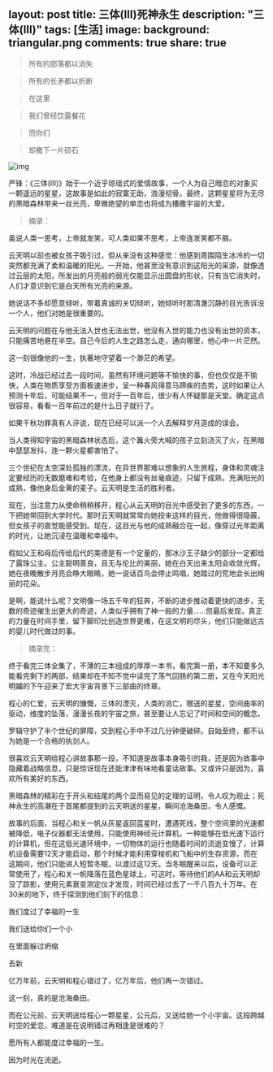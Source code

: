 layout: post
title: 三体(III)死神永生
description: "三体(III)"
tags: [生活]
image:
background: triangular.png
comments: true
share: true
---

>所有的部落都以消失

>所有的长矛都以折断

>在这里

>我们曾经饮露餐花

>而你们

>却撒下一片硕石

![img](http://img13.360buyimg.com/n0/jfs/t1378/153/356958682/533457/ac0aff58/55dadc6cN604f26d6.jpg)

严锋：《三体(III)》始于一个近乎琼瑶式的爱情故事，一个人为自己暗恋的对象买一颗遥远的星星，这故事是如此的寂寞无助，浪漫彻骨。最终，这颗星星将为无尽的黑暗森林带来一丝光亮，卑微绝望的单恋也将成为播撒宇宙的大爱。

>摘录：

虽说人类一思考，上帝就发笑，可人类如果不思考，上帝连发笑都不屑。

云天明以前也被女孩子吸引过，但从来没有这种感觉：他感到周围陌生冰冷的一切突然都充满了柔和温暖的阳光。一开始，他甚至没有意识到这阳光的采源，就像透过云层的太阳，所发出的月亮般的弱光仅能显示出圆盘的形状，只有当它消失时，人们才意识到它是白天所有光亮的来源。

她说话不多却愿意倾听，带着真诚的关切倾听，她倾听时那清澈沉静的目光告诉没一个人，他们对她是很重要的。

云天明的问题在与他无法入世也无法出世，他没有入世的能力也没有出世的资本，只能痛苦地悬在半空。自己今后的人生之路怎么走，通向哪里，他心中一片茫然。

这一刻很像他的一生，执著地守望着一个渺茫的希望。

这时，冷战已经过去一段时间，虽然有环境问题等不愉快的事，但也仅仅是不愉快，人类在物质享受方面极速进步，呈一种春风得意马蹄疾的态势，这时如果让人预测十年后，可能结果不一，但对于一百年后，很少有人怀疑那是天堂。确定这点很容易，看看一百年前过的是什么日子就行了。

如果千秋功罪真有人评说，现在已经可以派一个人去解释岁月造成的误会。

当人类得知宇宙的黑暗森林状态后，这个篝火旁大喊的孩子立刻浇灭了火，在黑暗中瑟瑟发抖，连一颗火星都害怕了。

三个世纪在太空深处孤独的漂流，在异世界那难以想象的人生旅程，身体和灵魂注定要经历的无数磨难和考验，在他身上都没有丝毫痕迹，只留下成熟，充满阳光的成熟，像他身后金黄的麦子。云天明是生活的胜利者。

现在，当注意力从使命稍稍移开，程心从云天明的目光中感受到了更多的东西，一下把她带回到大学时代。那时云天明就常常向她投来这样的目光，他做得很隐蔽，但女孩子的直觉能感受到。现在，这目光与他的成熟融合在一起，像穿过光年距离的时光，让她沉浸在温暖和幸福中。

假如父王和母后传给后代的美德是有一个定量的，那冰沙王子缺少的部分一定都给了露珠公主。公主聪明善良，且无与伦比的美丽，她在白天出来太阳会收敛光辉，她在夜晚散步月亮会睁大眼睛，她一说话百鸟会停止鸣唱，她踏过的荒地会长出绚丽的花朵。

是啊，能说什么呢？文明像一场五千年的狂奔，不断的进步推动着更快的进步，无数的奇迹催生出更大的奇迹，人类似乎拥有了神一般的力量......但最后发现，真正的力量在时间手里，留下脚印比创造世界更难，在这文明的尽头，他们只能做远古的婴儿时代做过的事。

>摘录完：

终于看完三体全集了，不薄的三本组成的厚厚一本书，看完第一册，本不知要多久能看完剩下的两部，结果却在不知不觉中读完了荡气回肠的第二册，又在今天阳光明媚的下午迎来了宏大宇宙背景下三部曲的终章。

程心的仁爱，云天明的慷慨，三体的湮灭，人类的消亡，赠送的星星，空间曲率的驱动，维度的坠落，漫漫长夜的宇宙之旅，甚至要让人忘记了时间和空间的概念。

罗辑守护了半个世纪的屏障，交到程心手中不过几分钟便破碎。自始至终，都不认为她是一个合格的执剑人。

很喜欢云天明给程心讲故事那一段，不知道是故事本身吸引的我，还是因为故事中隐藏着战略信息，只是惊讶现在还能津津有味地看童话故事。又或许只是因为，喜欢所有美好的东西。

黑暗森林的精彩在于开头和结尾的两个显而易见的定理的证明，令人叹为观止；死神永生的高潮在于首尾都提到的云天明送的星星，瞬间沧海桑田，令人感慨。

故事的后面，当程心和关一帆从灰星返回蓝星时，遭遇死线，整个空间里的光速都被降低，电子仪器都无法使用，只能使用神经元计算机，一种能够在低光速下运行的计算机，但在这低光速环境中，一切物体的运行也随着时间的流逝变慢了，计算机设备需要12天才能启动，那个时候才能利用穿梭机和飞船中的生存资源，而在这期间，他们只能进入短暂冬眠，以渡过这12天。当冬眠醒来以后，设备可以正常使用了，程心和关一帆降落在蓝色星球上，可这时，等待他们的AA和云天明却没了踪影，使用元素衰变测定仪才发现，时间已经过去了一千八百九十万年。在30米的地下，终于探测到他们刻下的信息：

我们度过了幸福的一生

我们送给你们一个小

在里面躲过坍缩

去新

亿万年前，云天明和程心错过了，亿万年后，他们再一次错过。

这一刻，真的是沧海桑田。

而在公元前，云天明送给程心一颗星星，公元后，又送给她一个小宇宙。这段跨越时空的爱恋，难道是在说明错过再相逢是很难的？

愿所有人都能度过幸福的一生。

因为时光在流逝。